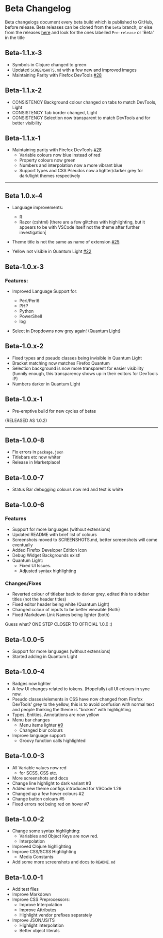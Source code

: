 # Beta Changelog

Beta changelogs document every beta build which is published to GitHub, before release. Beta releases can be cloned from the `beta` branch, or else from the releases [here](https://github.com/beastdestroyer/vscode-firefox-quantum-themes/releases) and look for the ones labelled `Pre-release` or 'Beta' in the title

## Beta-1.1.x-3

- Symbols in Clojure changed to green
- Updated `SCREENSHOTS.md` with a few new and improved images
- Maintaining Parity with Firefox DevTools [#28](https://github.com/beastdestroyer/vscode-firefox-quantum-themes/issues/28)

## Beta-1.1.x-2

- CONSISTENCY Background colour changed on tabs to match DevTools, Light
- CONSISTENCY Tab border changed, Light
- CONSISTENCY Selection now transparent to match DevTools and for better visibility

## Beta-1.1.x-1

- Maintaining parity with Firefox DevTools [#28](https://github.com/beastdestroyer/vscode-firefox-quantum-themes/issues/28)
  - Variable colours now blue instead of red
  - Property colours now green
  - Numbers and interpolation now a more vibrant blue
  - Support types and CSS Pseudos now a lighter/darker grey for dark/light themes respectively

---

## Beta 1.0.x-4

- Language improvements:
  - R
  - Razor (cshtml) \[there are a few glitches with highlighting, but it appears to be with VSCode itself not the theme after further investigation]

- Theme title is not the same as name of extension [#25](https://github.com/beastdestroyer/vscode-firefox-quantum-themes/issues/25)
- Yellow not visible in Quantum Light [#22](https://github.com/beastdestroyer/vscode-firefox-quantum-themes/issues/22)

## Beta-1.0.x-3

### Features:

- Improved Language Support for:
  - Perl/Perl6
  - PHP
  - Python
  - PowerShell
  - log

- Select in Dropdowns now grey again! (Quantum Light)

## Beta-1.0.x-2

- Fixed types and pseudo classes being invisible in Quantum Light
- Bracket matching now matches Firefox Quantum
- Selection background is now more transparent for easier visibility (funnily enough, this transparency shows up in their editors for DevTools :P)
- Numbers darker in Quantum Light

## Beta-1.0.x-1

- Pre-emptive build for new cycles of betas

(RELEASED AS 1.0.2)

---

## Beta-1.0.0-8

- Fix errors in `package.json`
- Titlebars etc now whiter
- Release in Marketplace!

## Beta-1.0.0-7

- Status Bar debugging colours now red and text is white

## Beta-1.0.0-6

### Features

- Support for more languages (without extensions)
- Updated README with brief list of colours
- Screenshots moved to SCREENSHOTS.md, better screenshots will come eventually
- Added Firefox Developer Edition Icon
- Debug Widget Backgrounds exist!
- Quantum Light:
  - Fixed UI Issues.
  - Adjusted syntax highlighting

### Changes/Fixes

- Reverted colour of titlebar back to darker grey, edited this to sidebar titles (not the header titles)
- Fixed editor header being white (Quantum Light)
- Changed colour of inputs to be better viewable (Both)
- Fixed Markdown Link Names being lighter (both)

Guess what? ONE STEP CLOSER TO OFFICIAL 1.0.0 :)

## Beta-1.0.0-5

- Support for more languages (without extensions)
- Started adding in Quantum Light

## Beta-1.0.0-4

- Badges now lighter
- A few UI changes related to tokens. (Hopefully) all UI colours in sync now.
- Pseudo classes/elements in CSS have now changed from Firefox DevTools' grey to the yellow, this is to avoid confusion with normal text and people thinking the theme is "broken" with highlighting
- Types, Entities, Annotations are now yellow
- Menu bar changes
  - Menu items lighter [#9](https://github.com/beastdestroyer/vscode-firefox-quantum-themes/issues/9)
  - Changed blur colours
- Improve language support:
  - Groovy function calls highlighted

## Beta-1.0.0-3

- All Variable values now red
  - for SCSS, CSS etc.
- More screenshots and docs
- Change line highlight to dark variant #3
- Added new theme configs introduced for VSCode 1.29
- Changed up a few hover colours #2
- Change button colours #5
- Fixed errors not being red on hover #7

## Beta-1.0.0-2

- Change some syntax highlighting:
  - Variables and Object Keys are now red.
  - Interpolation
- Improved Clojure highlighting
- Improve CSS/SCSS Highlighting
  - Media Constants
- Add some more screenshots and docs to `README.md`

## Beta-1.0.0-1

- Add test files
- Improve Markdown
- Improve CSS Preprocessors:
  - Improve Interpolation
  - Improve Attributes
  - Highlight vendor prefixes separately
- Improve JSON/JS/TS
  - Highlight interpolation
  - Better object literals
